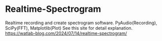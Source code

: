 # Realtime-Spectrogram
Realtime recording and create spectrogram software. PyAudio(Recording), SciPy(FFT), Matplotlib(Plot)
See this site for detail explanation.
https://watlab-blog.com/2024/07/14/realtime-spectrogram/
